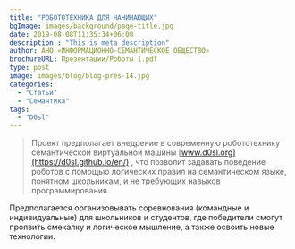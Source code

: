 ```yaml
---
title: "РОБОТОТЕХНИКА ДЛЯ НАЧИНАЮЩИХ"
bgImage: images/background/page-title.jpg
date: 2019-08-08T11:35:34+06:00
description : "This is meta description"
author: АНО «ИНФОРМАЦИОННО-СЕМАНТИЧЕСКОЕ ОБЩЕСТВО»
brochureURL: Презентации/Роботы 1.pdf
type: post
image: images/blog/blog-pres-14.jpg
categories: 
  - "Статьи"
  - "Семантика"
tags:
  - "D0sl"
---
```


>Проект предполагает внедрение в современную робототехнику семантической виртуальной машины [www.d0sl.org](https://d0sl.github.io/en/) , что позволит задавать поведение роботов с помощью логических правил на семантическом языке, понятном школьникам, и не требующих навыков программирования. 
 
Предполагается организовывать соревнования (командные и индивидуальные) для школьников и студентов, где победители смогут проявить смекалку и логическое мышление, а также освоить новые технологии.